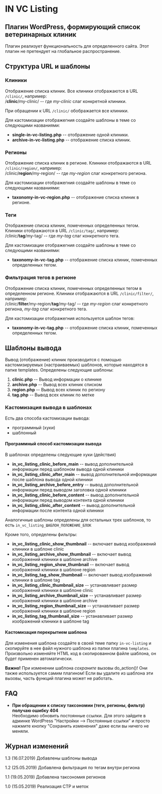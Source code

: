 # IN VC Listing

## Плагин WordPress, формирующий список ветеринарных клиник
Плагин реализует функциональность для определенного сайта.
Этот плагин не претендует на глобальное распространение.

## Структура URL и шаблоны

### Клиники
Отображение списка клиник. 
Все клиники отображаются в URL ```/clinic/```, например:  
/**clinic**/my-clinic/ -- где _my-clinic_ слаг конкретной клиники.

При обращении к URL ```/clinic/``` обображается все клиники.

Для кастомизации отображегния создайте шаблоны в теме со следующими названиями:
* **single-in-vc-listing.php** -- отображение одной клиники.
* **archive-in-vc-listing.php** -- отображение списка клиник.

### Регионы
Отображение списка клиник в регионе. 
Клиники отображаются в URL ```/clinic/region/```, например:  
/clinic/**region**/my-region/ -- где _my-region_ слаг конкретного региона.

Для кастомизации отображегния создайте шаблоны в теме со следующими названиями:
* **taxonomy-in-vc-region.php** -- отображение списка клиник в регионе.

### Теги
Отображение списка клиник, помеченных определенных тегом. 
Клиники отображаются в URL ```/clinic/tag/```, например:  
/clinic/**tag**/my-tag/ -- где _my-tag_ слаг конкретного тега.

Для кастомизации отображегния создайте шаблоны в теме со следующими названиями:
* **taxonomy-in-vc-tag.php** -- отображение списка клиник, помеченных определенных тегом.

### Фильтрация тегов в регионе
Отображение списка клиник, помеченных определенных тегом в определенном регионе. 
Клиники отображаются в URL ```/clinic/filter/```, например:  
/clinic/**filter**/my-region/**tag**/my-tag/ -- где _my-region_ слаг конкретного региона,  _my-tag_ слаг конкретного тега.

Для кастомизации отображегния используется шаблон тегов:
* **taxonomy-in-vc-tag.php** -- отображение списка клиник, помеченных определенных тегом.

## Шаблоны вывода
Вывод (отображение) клиник производится с помощью кастомизируемых (настраиваемых) шаблонов, 
которые находятся в папке templates. Определены следующие шаблоны:
1. **clinic.php** -- Вывод информации о клинике
2. **archive.php** -- Вывод всех клиник списком
3. **region.php** -- Вывод всех клиник по региону
4. **tag.php** -- Вывод всех клиник по метке

### Кастомизация вывода в шаблонах
Есть два способа кастомизации вывода: 
* программный (хуки)
* шаблонный

#### Программный способ кастомизации вывода
В шаблонах определены следующие хуки (действия)
* **in_vc_listing_clinic_before_main** -- вывод дополнительной информации перед шаблоном вывода одной клиники 
* **in_vc_listing_clinic_after_main** -- вывод дополнительной информации после шаблона вывода одной клиники 
* **in_vc_listing_archive_before_entry** -- вывод дополнительной информации перед выводом заголовка одной клиники
* **in_vc_listing_clinic_before_content** -- вывод дополнительной информации перед выводом контента одной клиники
* **in_vc_listing_clinic_after_content** -- вывод дополнительной информации после контента одной клиники

Аналогичные шаблоны определены для остальных трех шаблонов, то есть
```in_vc_listing_ШАБЛОН_ПОЛОЖЕНИЕ_БЛОК```

Кроме того, определены фильтры:
* **in_vc_listing_clinic_show_thumbnail** -- включает вывод изображений клиники в шаблоне clinic
* **in_vc_listing_archive_show_thumbnail** -- включает вывод изображений клиники в шаблоне archive
* **in_vc_listing_region_show_thumbnail** -- включает вывод изображений клиники в шаблоне region
* **in_vc_listing_tag_show_thumbnail** -- включает вывод изображений клиники в шаблоне tag
* **in_vc_listing_clinic_thumbnail_size** -- устанавливает размер изображений клиники в шаблоне clinic
* **in_vc_listing_archive_thumbnail_size** -- устанавливает размер изображений клиники в шаблоне archive
* **in_vc_listing_region_thumbnail_size** -- устанавливает размер изображений клиники в шаблоне region
* **in_vc_listing_tag_thumbnail_size** -- устанавливает размер изображений клиники в шаблоне tag

#### Кастомизация перекрытием шаблона
Для изменения шаблона создайте в своей теме папку ```in-vc-listing``` и скопируйте в нее файл нужного шаблона 
из папки плагина ```templates```. Произвольно изменяйте HTML код в скопированном файле шаблона, 
он будет применен автоматически.

**Важно!** При изменении шаблона _сохраните_ вызовы do_action()! Они также используется самим плагином! 
Если вы удалите из шаблона эти вызовы, часть функций плагина может не работать.

## FAQ
* **При обращении к списку таксономии (теги, регионы, фильтр) получаю ошибку 404**  
Необходимо обновить постоянные ссылки. Для этого зайдите в админке WordPress "Настройки --> Постоянные ссылки"
и просто нажмите кнопку "Сохранить изменения" даже если вы ничего не меняли.

## Журнал изменений
1.3 (16.07.2019)	Добавлены шаблоны вывода

1.2 (25.05.2019)	Добавлена фильтрация по тегам внутри региона

1.1 (19.05.2019)	Добавлена таксономия регионов

1.0 (15.05.2019)	Реализация CTP и меток


